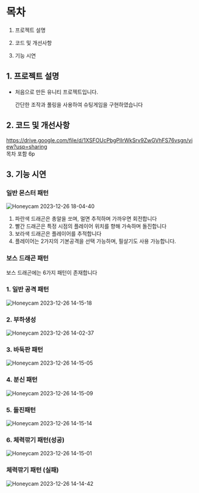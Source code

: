 # 목차

1. 프로젝트 설명

2. 코드 및 개선사항

3. 기능 시연

## 1. 프로젝트 설명

- 처음으로 만든 유니티 프로젝트입니다.
    
    간단한 조작과 풀링을 사용하여 슈팅게임을 구현하였습니다
    
## 2. 코드 및 개선사항

https://drive.google.com/file/d/1XSFOUcPbgPlIrWkSrv9ZwGVhFS76vsgn/view?usp=sharing
</br>목차 포함 6p</br>
## 3. 기능 시연

### 일반 몬스터 패턴
![Honeycam 2023-12-26 18-04-40](https://github.com/wlsrb0147/2DShoot/assets/50743287/4835a37d-60ea-41cb-85d1-e243e155eb88)
1. 파란색 드래곤은 총알을 쏘며, 멀면 추적하며 가까우면 회전합니다
2. 빨간 드래곤은 특정 시점의 플레이어 위치를 향해 가속하며 돌진합니다
3. 보라색 드래곤은 플레이어를 추적합니다
4. 플레이어는 2가지의 기본공격을 선택 가능하며, 필살기도 사용 가능합니다.


### 보스 드래곤 패턴
보스 드래곤에는 6가지 패턴이 존재합니다

### 1. 일반 공격 패턴

![Honeycam 2023-12-26 14-15-18](https://github.com/wlsrb0147/2DShoot/assets/50743287/62974a3d-fa2a-42b4-959c-13c6578d01ba)

### 2. 부하생성 

![Honeycam 2023-12-26 14-02-37](https://github.com/wlsrb0147/2DShoot/assets/50743287/970ff987-4406-40a8-91de-74ad784559e6)

### 3. 바둑판 패턴

![Honeycam 2023-12-26 14-15-05](https://github.com/wlsrb0147/2DShoot/assets/50743287/ad45bbf2-a7d1-4967-8336-ea6a9be8bc54)

### 4. 분신 패턴

![Honeycam 2023-12-26 14-15-09](https://github.com/wlsrb0147/2DShoot/assets/50743287/369fd840-8b9e-4a69-af02-71e4daa3c0ba)

### 5. 돌진패턴

![Honeycam 2023-12-26 14-15-14](https://github.com/wlsrb0147/2DShoot/assets/50743287/185aa2cd-03ec-4b4e-a879-7eb127466278)

### 6. 체력깎기 패턴(성공)

![Honeycam 2023-12-26 14-15-01](https://github.com/wlsrb0147/2DShoot/assets/50743287/e2ab45af-50b0-47a9-a415-50d7b9702f94)

### 체력깎기 패턴 (실패)

![Honeycam 2023-12-26 14-14-42](https://github.com/wlsrb0147/2DShoot/assets/50743287/a084a9bb-5ce4-4429-962f-20782b555306)


